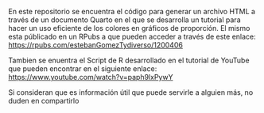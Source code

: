 En este repositorio se encuentra el código para generar un archivo HTML a través de un documento Quarto 
en el que se desarrolla un tutorial para hacer un uso eficiente de los colores en gráficos de proporción.
El mismo esta públicado en un RPubs a que pueden acceder a través de este enlace:
https://rpubs.com/estebanGomezTydiverso/1200406

Tambien se enuentra el Script de R desarrollado en el tutorial de YouTube que pueden encontrar en el siguiente
enlace: https://www.youtube.com/watch?v=paph9lxPywY

Si consideran que es información útil que puede servirle a alguien más, no duden en compartirlo

